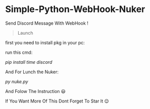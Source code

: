 # Simple-Python-WebHook-Nuker
Send Discord Message With WebHook !
> Launch 
> 
first you need to install pkg in your pc:

run this cmd: 

*pip install time discord*

And For Lunch the Nuker:

*py nuke.py*

And Folow The Instruction 😃

If You Want More Of This Dont Forget To Star It 😉
